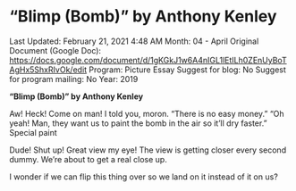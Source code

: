 # “Blimp (Bomb)” by Anthony Kenley

Last Updated: February 21, 2021 4:48 AM
Month: 04 - April
Original Document (Google Doc): https://docs.google.com/document/d/1gKGkJ1w6A4nIGL1lEtILh0ZEnUyBoTAgHx5ShxRIvOk/edit
Program: Picture Essay
Suggest for blog: No
Suggest for program mailing: No
Year: 2019

**“Blimp (Bomb)” by Anthony Kenley**

Aw! Heck! Come on man! I told you, moron. “There is no easy money.” “Oh yeah! Man, they want us to paint the bomb in the air so it’ll dry faster.” Special paint

Dude! Shut up! Great view my eye! The view is getting closer every second dummy. We’re about to get a real close up.

I wonder if we can flip this thing over so we land on it instead of it on us?